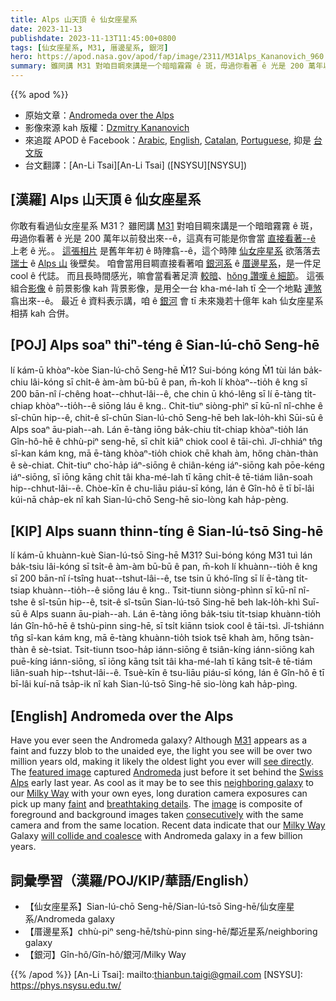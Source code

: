 ```yaml
---
title: Alps 山天頂 ê 仙女座星系
date: 2023-11-13
publishdate: 2023-11-13T11:45:00+0800
tags: [仙女座星系, M31, 厝邊星系, 銀河]
hero: https://apod.nasa.gov/apod/fap/image/2311/M31Alps_Kananovich_960.jpg
summary: 雖罔講 M31 對咱目睭來講是一个暗暗霧霧 ê 斑，毋過你看著 ê 光是 200 萬年以前發出來--ê，這真有可能是你會當直接看著--ê 上老 ê 光。。
---
```


{{% apod %}}

- 原始文章：[Andromeda over the Alps](https://apod.nasa.gov/apod/ap231103.html)
- 影像來源 kah 版權：[Dzmitry Kananovich](https://www.instagram.com/p/CyyyKh4Iq1X/)
- 來追蹤 APOD ê Facebook：[Arabic](https://www.facebook.com/APODArabic), [English](https://www.facebook.com/AstronomyPictureOfTheDay), [Catalan](https://www.facebook.com/apod.cat), [Portuguese](https://www.facebook.com/apodbrasil/), 抑是 [台文版](https://www.facebook.com/APOD.Taigi)
- 台文翻譯：[An-Li Tsai][An-Li Tsai] ([NSYSU][NSYSU])

## [漢羅] Alps 山天頂 ê 仙女座星系
你敢有看過仙女座星系 M31？
雖罔講 [M31][M31] 對咱目睭來講是一个暗暗霧霧 ê 斑，毋過你看著 ê 光是 200 萬年以前發出來--ê，這真有可能是你會當 [直接看著--ê][see directly] 上老 ê 光。。
[這張相片][featured image] 是舊年年初 ê 時陣翕--ê，這个時陣 [仙女座星系][Andromeda] 欲落落去 [瑞士][Swiss] ê [Alps 山][Alps] 後壁矣。
咱會當用目睭直接看著咱 [銀河系][Milky Way 1] ê [厝邊星系][neighboring galaxy]，是一件足 cool ê 代誌。
而且長時間感光，嘛會當看著足濟 [較暗][faint]、[hŏng 讚嘆 ê 細節][breathtaking details]。
這張組合[影像][image] ê 前景影像 kah 背景影像，是用仝一台 kha-mé-lah tī 仝一个地點 [連煞][consecutively] 翕出來--ê。
最近 ê 資料表示講，咱 ê [銀河][Milky Way 2] 會 tī 未來幾若十億年 kah 仙女座星系相挵 kah 合併。

## [POJ] Alps soaⁿ thiⁿ-téng ê Sian-lú-chō Seng-hē
lí kám-ū khòaⁿ-kòe Sian-lú-chō Seng-hē M̀1?
Sui-bóng kóng M̀1 tùi lán ba̍k-chiu lâi-kóng sī chi̍t-ê àm-àm bū-bū ê pan, m̄-koh lí khòaⁿ--tio̍h ê kng sī 200 bān-nî í-chêng hoat--chhut-lâi--ê, che chin ū khó-lêng sī lí ē-tàng ti̍t-chiap khòaⁿ--tio̍h--ê siōng láu ê kng..
Chit-tiuⁿ siòng-phìⁿ sī kū-nî nî-chhe ê sî-chūn hip--ê, chit-ê sî-chūn Sian-lú-chō Seng-hē beh lak-lo̍h-khì Sūi-sū ê Alps soaⁿ āu-piah--ah.
Lán ē-tàng iōng ba̍k-chiu ti̍t-chiap khòaⁿ-tio̍h lán Gîn-hô-hē ê chhù-piⁿ seng-hē, sī chi̍t kiāⁿ chiok cool ê tāi-chì.
Jî-chhiáⁿ tn̂g sî-kan kám kng, mā ē-tàng khòaⁿ-tio̍h chiok chē khah àm, hőng chàn-thàn ê sè-chiat.
Chit-tiuⁿ cho͘-ha̍p iáⁿ-siōng ê chiân-kéng iáⁿ-siōng kah pōe-kéng iáⁿ-siōng, sī iōng kāng chi̍t tâi kha-mé-lah tī kāng chi̍t-ê tē-tiám liân-soah hip--chhut-lâi--ê.
Chòe-kīn ê chu-liāu piáu-sī kóng, lán ê Gîn-hô ē tī bī-lâi kúi-nā cha̍p-ek nî kah Sian-lú-chō Seng-hē sio-lòng kah ha̍p-pèng.

## [KIP] Alps suann thinn-tíng ê Sian-lú-tsō Sing-hē
lí kám-ū khuànn-kuè Sian-lú-tsō Sing-hē M31?
Sui-bóng kóng M31 tuì lán ba̍k-tsiu lâi-kóng sī tsi̍t-ê àm-àm bū-bū ê pan, m̄-koh lí khuànn--tio̍h ê kng sī 200 bān-nî í-tsîng huat--tshut-lâi--ê, tse tsin ū khó-lîng sī lí ē-tàng ti̍t-tsiap khuànn--tio̍h--ê siōng láu ê kng..
Tsit-tiunn siòng-phìnn sī kū-nî nî-tshe ê sî-tsūn hip--ê, tsit-ê sî-tsūn Sian-lú-tsō Sing-hē beh lak-lo̍h-khì Suī-sū ê Alps suann āu-piah--ah.
Lán ē-tàng iōng ba̍k-tsiu ti̍t-tsiap khuànn-tio̍h lán Gîn-hô-hē ê tshù-pinn sing-hē, sī tsi̍t kiānn tsiok cool ê tāi-tsì.
Jî-tshiánn tn̂g sî-kan kám kng, mā ē-tàng khuànn-tio̍h tsiok tsē khah àm, hőng tsàn-thàn ê sè-tsiat.
Tsit-tiunn tsoo-ha̍p iánn-siōng ê tsiân-kíng iánn-siōng kah puē-kíng iánn-siōng, sī iōng kāng tsi̍t tâi kha-mé-lah tī kāng tsi̍t-ê tē-tiám liân-suah hip--tshut-lâi--ê.
Tsuè-kīn ê tsu-liāu piáu-sī kóng, lán ê Gîn-hô ē tī bī-lâi kuí-nā tsa̍p-ik nî kah Sian-lú-tsō Sing-hē sio-lòng kah ha̍p-pìng.

## [English] Andromeda over the Alps
Have you ever seen the Andromeda galaxy?
Although [M31][M31] appears as a faint and fuzzy blob to the unaided eye, the light you see will be over two million years old, making it likely the oldest light you ever will [see directly][see directly].
The [featured image][featured image] captured [Andromeda][Andromeda] just before it set behind the [Swiss][Swiss] [Alps][Alps] early last year.
As cool as it may be to see this [neighboring galaxy][neighboring galaxy] to our [Milky Way][Milky Way 1] with your own eyes, long duration camera exposures can pick up many [faint][faint] and [breathtaking details][breathtaking details].
The [image][image] is composite of foreground and background images taken [consecutively][consecutively] with the same camera and from the same location.
Recent data indicate that our [Milky Way][Milky Way 2] Galaxy [will collide and coalesce][will collide and coalesce] with Andromeda galaxy in a few billion years.

## 詞彙學習（漢羅/POJ/KIP/華語/English）
- 【仙女座星系】Sian-lú-chō Seng-hē/Sian-lú-tsō Sing-hē/仙女座星系/Andromeda galaxy
- 【厝邊星系】chhù-piⁿ seng-hē/tshù-pinn sing-hē/鄰近星系/neighboring galaxy
- 【銀河】Gîn-hô/Gîn-hô/銀河/Milky Way

{{% /apod %}}
[An-Li Tsai]: mailto:thianbun.taigi@gmail.com
[NSYSU]: https://phys.nsysu.edu.tw/

[copyright]: https://apod.nasa.gov/apod/fap/lib/about_apod.html#srapply
[License]: https://creativecommons.org/licenses/by/2.0/

[M31]:https://en.wikipedia.org/wiki/Andromeda_Galaxy
[see directly]:http://www.wikihow.com/Find-the-Andromeda-Galaxy
[featured image]:https://www.instagram.com/p/CyyyKh4Iq1X/
[Andromeda]:https://apod.nasa.gov/apod/ap230322.html
[Swiss]:https://en.wikipedia.org/wiki/Switzerland
[Alps]:https://youtu.be/FCPdIvXo2rU
[neighboring galaxy]:https://apod.nasa.gov/apod/ap231006.html
[Milky Way 1]:https://science.nasa.gov/resource/the-milky-way-galaxy/
[faint]:https://apod.nasa.gov/apod/ap140730.html 
[breathtaking details]:https://apod.nasa.gov/apod/ap150724.html
[image]:https://www.astrobin.com/4eg8q4/B/
[consecutively]:https://c8.alamy.com/comp/2A5EKK8/two-beautiful-fluffy-cats-in-a-row-closeup-profile-view-the-cat-on-the-left-is-a-norwegian-forest-cat-on-the-right-his-foster-brother-2A5EKK8.jpg
[Milky Way 2]:https://science.nasa.gov/resource/the-milky-way-galaxy/
[will collide and coalesce]:https://apod.nasa.gov/apod/ap220606.html
